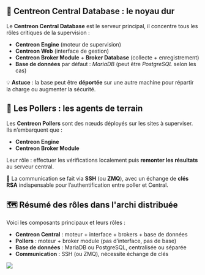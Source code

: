 ## **🧠 Centreon Central Database : le noyau dur**

Le **Centreon Central Database** est le serveur principal, il concentre tous les rôles critiques de la supervision :

- **Centreon Engine** (moteur de supervision)
- **Centreon Web** (interface de gestion)
- **Centreon Broker Module** + **Broker Database** (collecte + enregistrement)
- **Base de données** par défaut : *MariaDB* (peut être *PostgreSQL* selon les cas)

💡 **Astuce** : la base peut être **déportée** sur une autre machine pour répartir la charge ou augmenter la sécurité.



## **📡 Les Pollers : les agents de terrain**

Les **Centreon Pollers** sont des nœuds déployés sur les sites à superviser. Ils n’embarquent que :

- **Centreon Engine**
- **Centreon Broker Module**

Leur rôle : effectuer les vérifications localement puis **remonter les résultats** au serveur central.

🧩 La communication se fait via **SSH** (ou **ZMQ**), avec un échange de **clés RSA** indispensable pour l’authentification entre poller et Central.



## **🗺️ Résumé des rôles dans l'archi distribuée**

Voici les composants principaux et leurs rôles :

- **Centreon Central** : moteur + interface + brokers + base de données
- **Pollers** : moteur + broker module (pas d’interface, pas de base)
- **Base de données** : MariaDB ou PostgreSQL, centralisée ou séparée
- **Communication** : SSH (ou ZMQ), nécessite échange de clés

![](../../../media/Cours-Supervision-Centreon-Rôles-et-architecture-image1.png)


